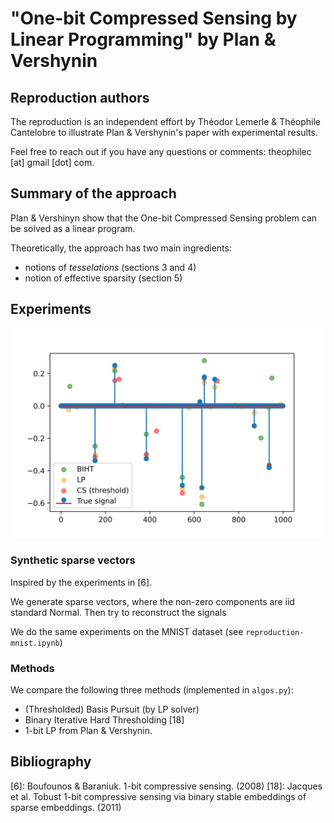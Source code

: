# "One-bit Compressed Sensing by Linear Programming" by Plan & Vershynin

## Reproduction authors

The reproduction is an independent effort by Théodor Lemerle & Théophile Cantelobre to illustrate Plan & Vershynin's paper with experimental results.

Feel free to reach out if you have any questions or comments: theophilec [at] gmail [dot] com.

## Summary of the approach

Plan & Vershinyn show that the One-bit Compressed Sensing problem can be solved as a linear program.

Theoretically, the approach has two main ingredients:

* notions of _tesselations_ (sections 3 and 4)
* notion of effective sparsity (section 5)


## Experiments 

![alt text](presentation/figures/recon-synth-500-thresh.png)

### Synthetic sparse vectors

Inspired by the experiments in [6].

We generate sparse vectors, where the non-zero components are iid standard Normal. Then try to reconstruct the signals

We do the same experiments on the MNIST dataset (see `reproduction-mnist.ipynb`)

### Methods

We compare the following three methods (implemented in `algos.py`):

* (Thresholded) Basis Pursuit (by LP solver)
* Binary Iterative Hard Thresholding [18]
* 1-bit LP from Plan & Vershynin.


## Bibliography

[6]: Boufounos & Baraniuk. 1-bit compressive sensing. (2008)
[18]: Jacques et al. Tobust 1-bit compressive sensing via binary stable embeddings of sparse embeddings. (2011)
